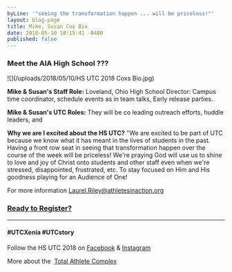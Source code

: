 ```yaml
---
byLine: '"seeing the transformation happen ... will be priceless!"'
layout: blog-page
title: Mike, Susan Cox Bio
date: 2018-05-10 10:15:41 -0400
published: false
---
```

### Meet the AIA High School ???

![](/uploads/2018/05/10/HS UTC 2018 Coxs Bio.jpg)

**Mike & Susan's Staff Role:**  Loveland, Ohio High School Director: Campus time coordinator, schedule events as in team talks, Early release parties.

**Mike & Susan's UTC Roles:**  They will be co leading outreach efforts, huddle leaders, and

**Why we are I excited about the HS UTC?**  "We are excited to be part of UTC because we know what it has meant in the lives of students in the past. Having a front row seat in seeing that transformation happen over the course of the week will be priceless! We're praying God will use us to shine to love and joy of Christ onto students and other staff even when we're stressed, disappointed, frustrated, etc. To stay focused on Him and His goodness playing for an Audience of One!

For more information [Laurel.Riley@athletesinaction.org](mailto:laurel.riley@athletesinaction.org)

### [**Ready to Register?**]()

---

#### **#UTCXenia     #UTCstory**

Follow the HS UTC 2018 on  [Facebook](https://www.facebook.com/aiatotalathletecomplex/) & [Instagram](https://www.instagram.com/aia_sports_complex/)

More about the  [Total Athlete Complex](http://www.aiasportscomplex.com/)